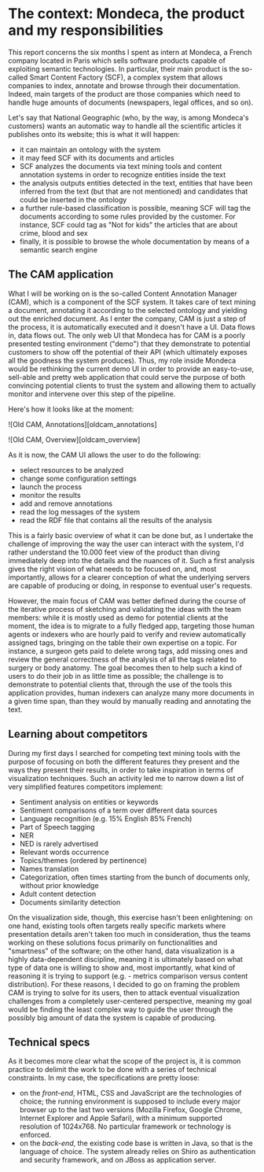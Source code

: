 # The context: Mondeca, the product and my responsibilities

This report concerns the six months I spent as intern at Mondeca, a French company located in Paris which sells software products capable of exploiting semantic technologies. In particular, their main product is the so-called Smart Content Factory (SCF), a complex system that allows companies to index, annotate and browse through their documentation. Indeed, main targets of the product are those companies which need to handle huge amounts of documents (newspapers, legal offices, and so on).

Let's say that National Geographic (who, by the way, is among Mondeca's customers) wants an automatic way to handle all the scientific articles it publishes onto its website; this is what it will happen:

 - it can maintain an ontology with the system 
 - it may feed SCF with its documents and articles
 - SCF analyzes the documents via text mining tools and content annotation systems in order to recognize entities inside the text
 - the analysis outputs entities detected in the text, entities that have been inferred from the text (but that are not mentioned) and candidates that could be inserted in the ontology
 - a further rule-based classification is possible, meaning SCF will tag the documents according to some rules provided by the customer. For instance, SCF could tag as "Not for kids" the articles that are about crime, blood and sex
 - finally, it is possible to browse the whole documentation by means of a semantic search engine 

## The CAM application

What I will be working on is the so-called Content Annotation Manager (CAM), which is a component of the SCF system. It takes care of text mining a document, annotating it according to the selected ontology and yielding out the enriched document. 
As I enter the company, CAM is just a step of the process, it is automatically executed and it doesn't have a UI. Data flows in, data flows out. 
The only web UI that Mondeca has for CAM is a poorly presented testing environment ("demo") that they demonstrate to potential customers to show off the potential of their API (which ultimately exposes all the goodness the system produces).
Thus, my role inside Mondeca would be rethinking the current demo UI in order to provide an easy-to-use, sell-able and pretty web application that could serve the purpose of both convincing potential clients to trust the system and allowing them to actually monitor and intervene over this step of the pipeline.

Here's how it looks like at the moment:

![Old CAM, Annotations][oldcam_annotations]

![Old CAM, Overview][oldcam_overview]

As it is now, the CAM UI allows the user to do the following:

 - select resources to be analyzed
 - change some configuration settings
 - launch the process
 - monitor the results
 - add and remove annotations
 - read the log messages of the system 
 - read the RDF file that contains all the results of the analysis

This is a fairly basic overview of what it can be done but, as I undertake the challenge of improving the way the user can interact with the system, I'd rather understand the 10.000 feet view of the product than diving immediately deep into the details and the nuances of it. Such a first analysis gives the right vision of what needs to be focused on, and, most importantly, allows for a clearer conception of what the underlying servers are capable of producing or doing, in response to eventual user's requests.

However, the main focus of CAM was better defined during the course of the iterative process of sketching and validating the ideas with the team members: while it is mostly used as demo for potential clients at the moment, the idea is to migrate to a fully fledged app, targeting those human agents or indexers who are hourly paid to verify and review automatically assigned tags, bringing on the table their own expertise on a topic. For instance, a surgeon gets paid to delete wrong tags, add missing ones and review the general correctness of the analysis of all the tags related to surgery or body anatomy. The goal becomes then to help such a kind of users to do their job in as little time as possible; the challenge is to demonstrate to potential clients that, through the use of the tools this application provides, human indexers can analyze many more documents in a given time span, than they would by manually reading and annotating the text.

## Learning about competitors

During my first days I searched for competing text mining tools with the purpose of focusing on both the different features they present and the ways they present their results, in order to take inspiration in terms of visualization techniques. Such an activity led me to narrow down a list of very simplified features competitors implement:

 - Sentiment analysis on entities or keywords
 - Sentiment comparisons of a term over different data sources
 - Language recognition (e.g. 15% English 85% French)
 - Part of Speech tagging
 - NER
 - NED is rarely advertised
 - Relevant words occurrence
 - Topics/themes (ordered by pertinence)
 - Names translation
 - Categorization, often times starting from the bunch of documents only, without prior knowledge
 - Adult content detection
 - Documents similarity detection

On the visualization side, though, this exercise hasn't been enlightening: on one hand, existing tools often targets really specific markets where presentation details aren't taken too much in consideration, thus the teams working on these solutions focus primarily on functionalities and "smartness" of the software; on the other hand, data visualization is a highly data-dependent discipline, meaning it is ultimately based on what type of data one is willing to show and, most importantly, what kind of reasoning it is trying to support (e.g. - metrics comparison versus content distribution). For these reasons, I decided to go on framing the problem CAM is trying to solve for its users, then to attack eventual visualization challenges from a completely user-centered perspective, meaning my goal would be finding the least complex way to guide the user through the possibly big amount of data the system is capable of producing.

## Technical specs

As it becomes more clear what the scope of the project is, it is common practice to delimit the work to be done with a series of technical constraints. In my case, the specifications are pretty loose:

 - on the _front-end_, HTML, CSS and JavaScript are the technologies of choice; the running environment is supposed to include every major browser up to the last two versions (Mozilla Firefox, Google Chrome, Internet Explorer and Apple Safari), with a minimum supported resolution of 1024x768. No particular framework or technology is enforced. 
 - on the _back-end_, the existing code base is written in Java, so that is the language of choice. The system already relies on Shiro as authentication and security framework, and on JBoss as application server.
